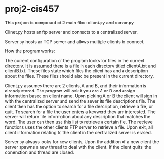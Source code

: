 # proj2-cis457
This project is composed of 2 main files: client.py and server.py

Clinet.py hosts an ftp server and connects to a centralized server. 

Server.py hosts an TCP server and allows multiple clients to connect. 

How the program works:

The current configuration of the program looks for files in the current directory. It is assumed there is a file in each directory titled clientA.txt and clientB.txt. These files state which files the client has and a description about the files. These files should also be present in the current directory. 

Client.py assumes there are 2 clients, A and B, and their information is already stored. The program will ask if you are A or B and assign information based on client name. Upon picking A or B the client will sign in with the centralized server and send the sever its file descriptions file. The client then has the option to search for a file description, retrieve a file, or quit. To search for a file the user enters a keyword they are interested. The server will return file information about any description that matches the word. The user can then use this list to retrieve a certain file. The retrieve functions uses the other clients FTP server to retrieve a file. Upon exit, all client information relating to the client in the centralized server is erased. 

Server.py always looks for new clients. Upon the addition of a new client the server spawns a new thread to deal with the client. If the client quits, the conenction and thread are closed. 